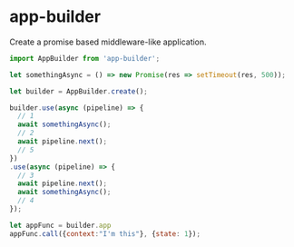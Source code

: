 # app-builder

Create a promise based middleware-like application. 

```javascript
import AppBuilder from 'app-builder';

let somethingAsync = () => new Promise(res => setTimeout(res, 500));

let builder = AppBuilder.create();

builder.use(async (pipeline) => {
  // 1
  await somethingAsync();
  // 2
  await pipeline.next();
  // 5
})
.use(async (pipeline) => {
  // 3
  await pipeline.next();
  await somethingAsync();
  // 4
});

let appFunc = builder.app
appFunc.call({context:"I'm this"}, {state: 1});
```